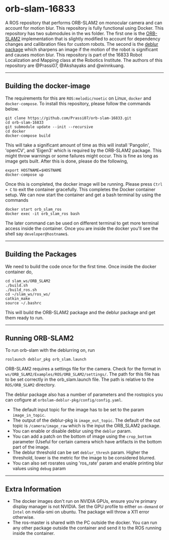 # orb-slam-16833
A ROS repository that performs ORB-SLAM2 on monocular camera and can account for motion blur. This repository is fully functional using Docker. This repository has two submodules in the ws folder. The first one is the [ORB-SLAM2](https://github.com/Prassi07/ORB_SLAM2) implementation that is slightly modified to account for dependency changes and callibration files for custom robots. The second is the [deblur package](https://github.com/Prassi07/orbslam-deblur-pkg) which sharpens an image if the motion of the robot is significant and causes motion blur. This repository is part of the 16833 Robot Localization and Mapping class at the Robotics Institute. The authors of this repository are @Prassi07, @Akshayaks and @winnkuang.

-----------------------
## Building the docker-image
The requirements for this are `ROS:melodic/noetic` on Linux, `docker` and `docker-compose`. To install this repository, please follow the commands below.

```console
git clone https://github.com/Prassi07/orb-slam-16833.git
cd orb-slam-16833
git submodule update --init --recursive
cd docker
docker-compose build
```

This will take a significant amount of time as this will install 'Pangolin', 'openCV', and 'Eigen3' which is required by the ORB-SLAM2 package. This might throw warnings or some failures might occur. This is fine as long as image gets built. After this is done, please do the following,

```console
export HOSTNAME=$HOSTNAME
docker-compose up
```

Once this is completed, the docker image will be running. Please press `Ctrl + C` to exit the container gracefully. This completes the Docker container setup. We can now start the container and get a bash terminal by using the commands 
```console
docker start orb_slam_ros
docker exec -it orb_slam_ros bash
```
The later command can be used on different terminal to get more terminal access inside the container. Once you are inside the docker you'll see the shell say `developer@hostname$`.

---------------------
## Building the Packages
We need to build the code once for the first time. Once inside the docker container do,
```console
cd slam_ws/ORB_SLAM2
./build.sh
./build_ros.sh
cd ~/slam_ws/ros_ws/
catkin_make
source ~/.bashrc
```
This will build the ORB-SLAM2 package and the deblur package and get them ready to run.

--------------

## Running ORB-SLAM2

To run orb-slam with the deblurring on, run
```console
roslaunch deblur_pkg orb_slam.launch
```
ORB-SLAM2 requires a settings file for the camera. Check for the format in `ws/ORB_SLAM2/Examples/ROS/ORB_SLAM2/settings/`. The path for this file has to be set correctly in the orb_slam.launch file. The path is relative to the `ROS/ORB_SLAM2` directory.

The deblur package also has a number of parameters and the rostopics you can cofigure at `orbslam-deblur-pkg/config/config.yaml`. 

- The default input topic for the image has to be set to the param `image_in_topic`. 
- The output of the deblur-pkg is `image_out_topic`. The default of the out topic is `/camera/image_raw` which is the input the ORB_SLAM2 package. 
- You can enable or disable deblur using the `deblur` param. 
- You can add a patch on the bottom of image using the `crop_bottom` parameter (Useful for certain camera which have artifacts in the bottom part of the image. 
- The deblur threshold can be set `deblur_thresh` param. Higher the threshold, lower is the metric for the image to be considered blurred.
- You can also set rosrates using 'ros_rate' param and enable printing blur values using `debug` param

--------------------------

## Extra Information

- The docker images don't run on NVIDIA GPUs, ensure you're primary display manager is not NVIDIA. Set the GPU profile to either `on-demand` or `Intel` on nvidia-smi on ubuntu. The package will throw a X11 error otherwise.
- The ros-master is shared with the PC outside the docker. You can run any other package outside the container and send it to the ROS running inside the container.
